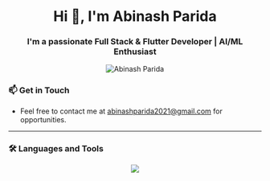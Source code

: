<h1 align="center">Hi 👋, I'm Abinash Parida</h1>

<h3 align="center">I'm a passionate Full Stack & Flutter Developer | AI/ML Enthusiast</h3>

<p align="center"> 
  <img src="https://komarev.com/ghpvc/?username=Abinash2004&label=Profile%20views&color=0e75b6&style=flat" alt="Abinash Parida"/> 
</p>

### 📫 Get in Touch
- Feel free to contact me at [abinashparida2021@gmail.com](mailto:abinashparida2021@gmail.com) for opportunities.

---

### 🛠 Languages and Tools

<p align="center">
  <a href="https://skillicons.dev">
    <img src="https://skillicons.dev/icons?i=python,dart,cpp,js,react,flutter,tailwind,nodejs,express,mongodb,mysql,firebase,postman&perline=8" />
  </a>
</p>
